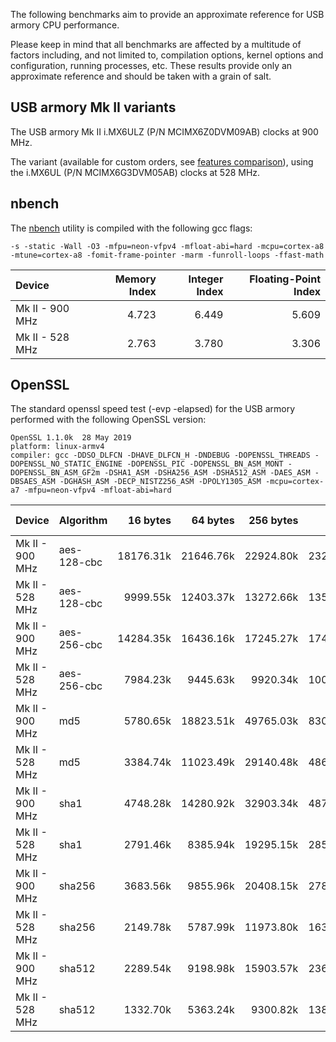 The following benchmarks aim to provide an approximate reference for USB armory
CPU performance. 

Please keep in mind that all benchmarks are affected by a multitude of factors
including, and not limited to, compilation options, kernel options and
configuration, running processes, etc. These results provide only an
approximate reference and should be taken with a grain of salt.

## USB armory Mk II variants

The USB armory Mk II i.MX6ULZ (P/N MCIMX6Z0DVM09AB) clocks at 900 MHz.

The variant (available for custom orders, see [features
comparison](https://github.com/inversepath/usbarmory/wiki/Hardware-security-features-(Mk-II))),
using the i.MX6UL (P/N MCIMX6G3DVM05AB) clocks at 528 MHz.

## nbench

The [nbench](https://github.com/santoshsk007/nbench) utility is compiled with the following gcc flags:

```
-s -static -Wall -O3 -mfpu=neon-vfpv4 -mfloat-abi=hard -mcpu=cortex-a8 -mtune=cortex-a8 -fomit-frame-pointer -marm -funroll-loops -ffast-math
```

| Device           | Memory Index  | Integer Index | Floating-Point Index |
|:-----------------|--------------:|--------------:|---------------------:|
| Mk II - 900 MHz  |         4.723 |         6.449 |                5.609 |
| Mk II - 528 MHz  |         2.763 |         3.780 |                3.306 |

## OpenSSL

The standard openssl speed test (-evp <algorithm> -elapsed) for the USB armory performed with the following OpenSSL version:
```
OpenSSL 1.1.0k  28 May 2019
platform: linux-armv4
compiler: gcc -DDSO_DLFCN -DHAVE_DLFCN_H -DNDEBUG -DOPENSSL_THREADS -DOPENSSL_NO_STATIC_ENGINE -DOPENSSL_PIC -DOPENSSL_BN_ASM_MONT -DOPENSSL_BN_ASM_GF2m -DSHA1_ASM -DSHA256_ASM -DSHA512_ASM -DAES_ASM -DBSAES_ASM -DGHASH_ASM -DECP_NISTZ256_ASM -DPOLY1305_ASM -mcpu=cortex-a7 -mfpu=neon-vfpv4 -mfloat-abi=hard

```

| Device          | Algorithm   | 16 bytes  | 64 bytes  | 256 bytes | 1024 bytes | 8192 bytes |
|:----------------|:------------|----------:|----------:|----------:|-----------:|-----------:|
| Mk II - 900 MHz | aes-128-cbc | 18176.31k | 21646.76k | 22924.80k |  23288.83k |  23382.70k |
| Mk II - 528 MHz | aes-128-cbc |  9999.55k | 12403.37k | 13272.66k |  13509.29k |  13579.61k |
| Mk II - 900 MHz | aes-256-cbc | 14284.35k | 16436.16k | 17245.27k |  17459.88k |  17517.23k |
| Mk II - 528 MHz | aes-256-cbc |  7984.23k |  9445.63k |  9920.34k |  10048.17k |  10084.35k |
| Mk II - 900 MHz | md5         |  5780.65k | 18823.51k | 49765.03k |  83087.36k | 103410.35k |
| Mk II - 528 MHz | md5         |  3384.74k | 11023.49k | 29140.48k |  48677.21k |  60547.07k |
| Mk II - 900 MHz | sha1        |  4748.28k | 14280.92k | 32903.34k |  48758.78k |  56726.87k |
| Mk II - 528 MHz | sha1        |  2791.46k |  8385.94k | 19295.15k |  28568.23k |  33226.75k |
| Mk II - 900 MHz | sha256      |  3683.56k |  9855.96k | 20408.15k |  27864.06k |  31178.75k |
| Mk II - 528 MHz | sha256      |  2149.78k |  5787.99k | 11973.80k |  16328.70k |  18262.70k |
| Mk II - 900 MHz | sha512      |  2289.54k |  9198.98k | 15903.57k |  23693.31k |  27658.92k |
| Mk II - 528 MHz | sha512      |  1332.70k |  5363.24k |  9300.82k |  13867.35k |  16198.31k |
